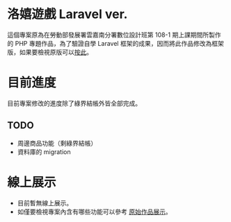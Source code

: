 # 洛嬉遊戲 Laravel ver.
這個專案原為在勞動部發展署雲嘉南分署數位設計班第 108-1 期上課期間所製作的 PHP 專題作品，為了驗證自學 Laravel 框架的成果，因而將此作品修改為框架版，如果要檢視原版可以[按此](https://github.com/samuikaze/IndependentStudyfForPHP)。

# 目前進度
目前專案修改的進度除了綠界結帳外皆全部完成。

## TODO
* 周邊商品功能（剩綠界結帳）
* 資料庫的 migration

# 線上展示
* 目前暫無線上展示。
* 如僅要檢視專案內含有哪些功能可以參考 [原始作品展示](http://sksk108.000webhostapp.com/)。
